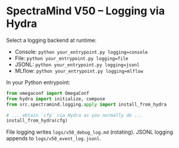 # SpectraMind V50 – Logging via Hydra

Select a logging backend at runtime:
- Console:  `python your_entrypoint.py logging=console`
- File:     `python your_entrypoint.py logging=file`
- JSONL:    `python your_entrypoint.py logging=jsonl`
- MLflow:   `python your_entrypoint.py logging=mlflow`

In your Python entrypoint:

```python
from omegaconf import OmegaConf
from hydra import initialize, compose
from src.spectramind.logging.apply import install_from_hydra

# ... obtain `cfg` via Hydra as you normally do ...
install_from_hydra(cfg)
```

File logging writes `logs/v50_debug_log.md` (rotating). JSONL logging appends to `logs/v50_event_log.jsonl`.
